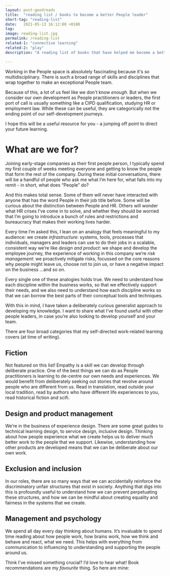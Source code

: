 ```yaml
---
layout: post-goodreads
title:  "reading list / books to become a better People leader"
short-tag: "reading-list"
date:   2021-05-13 16:12:00 +0100
tag: 
image: reading-list.jpg
permalink: /reading-list
related-1: "connective learning"
related-2: "play"
description: "A reading list of books that have helped me become a better People leader."

---
```


Working in the People space is absolutely fascinating because it's so multidisciplinary. There is such a broad range of skills and disciplines that wrap together to make an exceptional People team.

Because of this, a lot of us feel like we don't know _enough_. But when we consider our own development as People practitioners or leaders, the first port of call is usually something like a CIPD qualification, studying HR or employment law. While these can be useful, they are categorically not the ending point of our self-development journeys.

I hope this will be a useful resource for you - a jumping off point to direct your future learning.

# What are we for?

Joining early-stage companies as their first people person, I typically spend my first couple of weeks meeting everyone and getting to know the people that form the rest of the company. During these initial conversations, there will be a handful of people who ask me what I’m here for, what falls into my remit - in short, what does “People” do?

And this makes total sense. Some of them will never have interacted with anyone that has the word People in their job title before. Some will be curious about the distinction between People and HR. Others will wonder what HR crises I’ve come in to solve, and whether they should be worried that I’m going to introduce a bunch of rules and restrictions and bureaucracy that makes their working lives harder.

Every time I’m asked this, I lean on an analogy that feels meaningful to my audience:
we create _infrastructure_: systems, tools, processes that individuals, managers and leaders can use to do their jobs in a scalable, consistent way
we’re like _design and product_: we shape and develop the employee journey, the experience of working in this company
we’re _risk management_: we proactively mitigate risks, focussed on the core reasons why people might leave us, choose not to join us, or have a negative impact on the business
...and so on.

Every single one of these analogies holds true. We need to understand how each discipline within the business works, so that we effectively support their needs, and we also need to understand how each discipline works so that we can borrow the best parts of their conceptual tools and techniques.

With this in mind, I have taken a deliberately curious generalist approach to developing my knowledge. I want to share what I’ve found useful with other people leaders, in case you’re also looking to develop yourself and your team.

There are four broad categories that my self-directed work-related learning covers (at time of writing).

## Fiction
Not featured on this list! Empathy is a skill we can develop through deliberate practice. One of the best things we can do as People practitioners is learning to de-centre our own needs and experiences. We would benefit from deliberately seeking out stories that revolve around people who are different from us. Read in translation, read outside your local tradition, read by authors who have different life experiences to you, read historical fiction and scifi.

## Design and product management
We’re in the business of experience design. There are some great guides to technical learning design, to service design, inclusive design. Thinking about how people experience what we create helps us to deliver much better work to the people that we support. Likewise, understanding how other products are developed means that we can be deliberate about our own work.

## Exclusion and inclusion
In our roles, there are so many ways that we can accidentally reinforce the discriminatory unfair structures that exist in society. Anything that digs into this is profoundly useful to understand how we can prevent perpetuating these structures, and how we can be mindful about creating equality and fairness in the systems that we create.

## Management and psychology
We spend all day every day thinking about humans. It’s invaluable to spend time reading about how people work, how brains work, how we think and behave and react, what we need. This helps with everything from communication to influencing to understanding and supporting the people around us.

Think I’ve missed something crucial? I’d love to hear what! Book recommendations are my _favourite_ thing. So here are mine:
